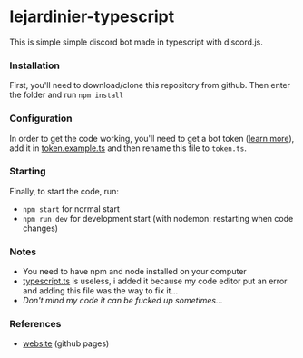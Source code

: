 # lejardinier-typescript
This is simple simple discord bot made in typescript with discord.js.

### Installation

First, you'll need to download/clone this repository from github. Then enter the folder and run `npm install`

### Configuration

In order to get the code working, you'll need to get a bot token ([learn more](https://www.writebots.com/discord-bot-token/)), add it in [token.example.ts](./src/config/token.example.ts) and then rename this file to `token.ts`.

### Starting

Finally, to start the code, run:
- `npm start` for normal start
- `npm run dev` for development start (with nodemon: restarting when code changes)

### Notes

- You need to have npm and node installed on your computer
- [typescript.ts](./typescript.ts) is useless, i added it because my code editor put an error and adding this file was the way to fix it...
- *Don't mind my code it can be fucked up sometimes...*

### References

- [website](https://valflrt.github.io/lejardinier-typescript/) (github pages)
